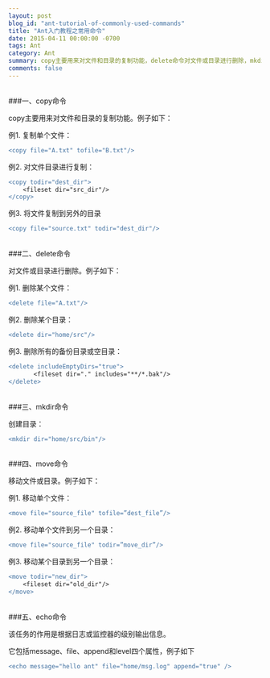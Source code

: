 ```yaml
---
layout: post
blog_id: "ant-tutorial-of-commonly-used-commands"
title: "Ant入门教程之常用命令"
date: 2015-04-11 00:00:00 -0700
tags: Ant
category: Ant
summary: copy主要用来对文件和目录的复制功能，delete命令对文件或目录进行删除，mkdir命令创建目录，move命令移动文件或目录
comments: false
---
```

</br>
###一、copy命令

copy主要用来对文件和目录的复制功能。例子如下：

例1. 复制单个文件：

```diff
<copy file="A.txt" tofile="B.txt"/>
```

例2. 对文件目录进行复制：

```diff
<copy todir="dest_dir">
	<fileset dir="src_dir"/>
</copy>
```

例3. 将文件复制到另外的目录

```diff
<copy file="source.txt" todir="dest_dir"/>
```

</br>
###二、delete命令

对文件或目录进行删除。例子如下：

例1. 删除某个文件：

```diff
<delete file="A.txt"/>
```

例2. 删除某个目录：

```diff
<delete dir="home/src"/>
```

例3. 删除所有的备份目录或空目录：

```diff
<delete includeEmptyDirs="true">
       <fileset dir="." includes="**/*.bak"/>
</delete>
```

</br>
###三、mkdir命令

创建目录：

```diff
<mkdir dir="home/src/bin"/>
```

</br>
###四、move命令

移动文件或目录。例子如下：

例1. 移动单个文件：

```diff
<move file="source_file" tofile=”dest_file”/>
```

例2. 移动单个文件到另一个目录：

```diff
<move file="source_file" todir=”move_dir”/>
```

例3. 移动某个目录到另一个目录：

```diff
<move todir="new_dir"> 
	<fileset dir="old_dir"/>
</move>
```

</br>
###五、echo命令

该任务的作用是根据日志或监控器的级别输出信息。

它包括message、file、append和level四个属性，例子如下

```diff
<echo message="hello ant" file="home/msg.log" append="true" />
```

</br>